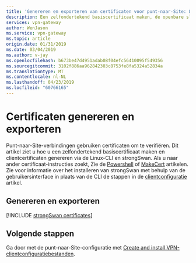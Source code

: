 ```yaml
---
title: 'Genereren en exporteren van certificaten voor punt-naar-Site: Linux: CLI: Azure | Microsoft Docs'
description: Een zelfondertekend basiscertificaat maken, de openbare sleutel exporteren en clientcertificaten genereren via de Linux (strongSwan) CLI.
services: vpn-gateway
author: WenJason
ms.service: vpn-gateway
ms.topic: article
origin.date: 01/31/2019
ms.date: 03/04/2019
ms.author: v-jay
ms.openlocfilehash: b673be47d4951adab08f04efc56410095f549356
ms.sourcegitcommit: 3102f886aa962842303c8753fe8fa5324a52834a
ms.translationtype: MT
ms.contentlocale: nl-NL
ms.lasthandoff: 04/23/2019
ms.locfileid: "60766165"
---
```

# <a name="generate-and-export-certificates"></a>Certificaten genereren en exporteren

Punt-naar-Site-verbindingen gebruiken certificaten om te verifiëren. Dit artikel ziet u hoe u een zelfondertekend basiscertificaat maken en clientcertificaten genereren via de Linux-CLI en strongSwan. Als u naar ander certificaat-instructies zoekt, Zie de [Powershell](vpn-gateway-certificates-point-to-site.md) of [MakeCert](vpn-gateway-certificates-point-to-site-makecert.md) artikelen. Zie voor informatie over het installeren van strongSwan met behulp van de gebruikersinterface in plaats van de CLI de stappen in de [clientconfiguratie](point-to-site-vpn-client-configuration-azure-cert.md#install) artikel.

## <a name="generate-and-export"></a>Genereren en exporteren
[!INCLUDE [strongSwan certificates](../../includes/vpn-gateway-strongswan-certificates-include.md)]

## <a name="next-steps"></a>Volgende stappen

Ga door met de punt-naar-Site-configuratie met [Create and install VPN-clientconfiguratiebestanden](point-to-site-vpn-client-configuration-azure-cert.md#linuxinstallcli).